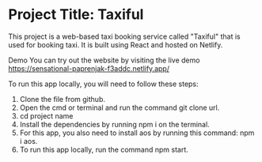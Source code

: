 # Project Title: Taxiful

This project is a web-based taxi booking service called "Taxiful" that is used for booking taxi. It is built using React and hosted on Netlify.

Demo
You can try out the website by visiting the live demo https://sensational-paprenjak-f3addc.netlify.app/

To run this app locally, you will need to follow these steps:

1. Clone the file from github.
2. Open the cmd or terminal and run the command git clone url.
3. cd project name
4. Install the dependencies by running npm i on the terminal.
5. For this app, you also need to install aos by running this command: npm i aos.
6. To run this app locally, run the command npm start.

